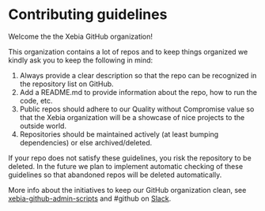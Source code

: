 # Contributing guidelines

Welcome the the Xebia GitHub organization!

This organization contains a lot of repos and to keep things organized we kindly ask you to keep the following in mind:

1. Always provide a clear description so that the repo can be recognized in the repository list on GitHub.
2. Add a README.md to provide information about the repo, how to run the code, etc.
3. Public repos should adhere to our Quality without Compromise value so that the Xebia organization will be a showcase of nice projects to the outside world.
4. Repositories should be maintained actively (at least bumping dependencies) or else archived/deleted.

If your repo does not satisfy these guidelines, you risk the repository to be deleted.
In the future we plan to implement automatic checking of these guidelines so that abandoned repos will be deleted automatically.

More info about the initiatives to keep our GitHub organization clean, see [xebia-github-admin-scripts](https://www.github.com/xebia/xebia/xebia-github-admin-scripts) and #github on [Slack](https://xebia.slack.com).

